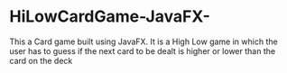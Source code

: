 # HiLowCardGame-JavaFX-
This a Card game built using JavaFX. It is a High Low game in which the user has to guess if the next card to be dealt is higher or lower than the card on the deck
